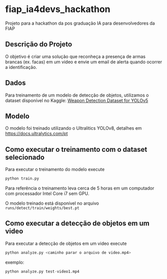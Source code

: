 # fiap_ia4devs_hackathon
Projeto para a hackathon da pos graduação IA para desenvolvedores da FIAP

## Descrição do Projeto

O objetivo é criar uma solução que reconheça a presença de armas brancas (ex. facas) em um video e envie um email de alerta quando ocorrer a identificação.

## Dados

Para treinamento de um modelo de detecção de objetos, utilizamos o dataset disponível no Kaggle: [Weapon Detection Dataset for YOLOv5](https://www.kaggle.com/datasets/raghavnanjappan/weapon-dataset-for-yolov5/)

## Modelo

O modelo foi treinado utilizando o Ultralitics YOLOv8, detalhes em https://docs.ultralytics.com/pt


## Como executar o treinamento com o dataset selecionado

Para executar o treinamento do modelo execute

```python
python train.py
```
Para referência o treinamento leva cerca de 5 horas em um computador com processador Intel Core i7 sem GPU.

O modelo treinado está disponível no arquivo `runs/detect/train/weights/best.pt`

## Como executar a detecção de objetos em um video

Para executar a detecção de objetos em um video execute

```python
python analyze.py <caminho parar o arquivo de video.mp4>
```
exemplo:
```python
python analyze.py test-video1.mp4
```